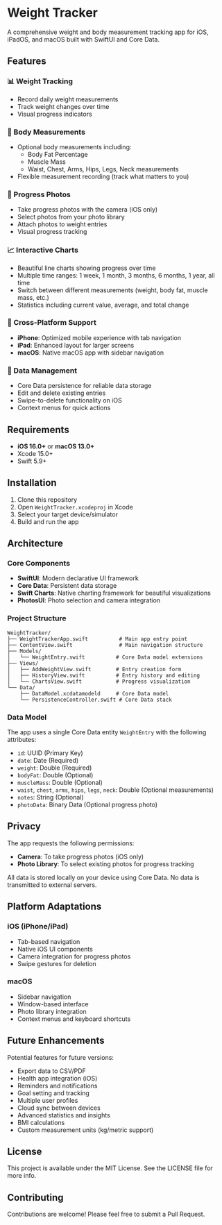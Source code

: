 # Weight Tracker

A comprehensive weight and body measurement tracking app for iOS, iPadOS, and macOS built with SwiftUI and Core Data.

## Features

### 📊 Weight Tracking
- Record daily weight measurements
- Track weight changes over time
- Visual progress indicators

### 📏 Body Measurements
- Optional body measurements including:
  - Body Fat Percentage
  - Muscle Mass
  - Waist, Chest, Arms, Hips, Legs, Neck measurements
- Flexible measurement recording (track what matters to you)

### 📸 Progress Photos
- Take progress photos with the camera (iOS only)
- Select photos from your photo library
- Attach photos to weight entries
- Visual progress tracking

### 📈 Interactive Charts
- Beautiful line charts showing progress over time
- Multiple time ranges: 1 week, 1 month, 3 months, 6 months, 1 year, all time
- Switch between different measurements (weight, body fat, muscle mass, etc.)
- Statistics including current value, average, and total change

### 📱 Cross-Platform Support
- **iPhone**: Optimized mobile experience with tab navigation
- **iPad**: Enhanced layout for larger screens
- **macOS**: Native macOS app with sidebar navigation

### 💾 Data Management
- Core Data persistence for reliable data storage
- Edit and delete existing entries
- Swipe-to-delete functionality on iOS
- Context menus for quick actions

## Requirements

- **iOS 16.0+** or **macOS 13.0+**
- Xcode 15.0+
- Swift 5.9+

## Installation

1. Clone this repository
2. Open `WeightTracker.xcodeproj` in Xcode
3. Select your target device/simulator
4. Build and run the app

## Architecture

### Core Components

- **SwiftUI**: Modern declarative UI framework
- **Core Data**: Persistent data storage
- **Swift Charts**: Native charting framework for beautiful visualizations
- **PhotosUI**: Photo selection and camera integration

### Project Structure

```
WeightTracker/
├── WeightTrackerApp.swift          # Main app entry point
├── ContentView.swift               # Main navigation structure
├── Models/
│   └── WeightEntry.swift          # Core Data model extensions
├── Views/
│   ├── AddWeightView.swift        # Entry creation form
│   ├── HistoryView.swift          # Entry history and editing
│   └── ChartsView.swift           # Progress visualization
└── Data/
    ├── DataModel.xcdatamodeld     # Core Data model
    └── PersistenceController.swift # Core Data stack
```

### Data Model

The app uses a single Core Data entity `WeightEntry` with the following attributes:

- `id`: UUID (Primary Key)
- `date`: Date (Required)
- `weight`: Double (Required)
- `bodyFat`: Double (Optional)
- `muscleMass`: Double (Optional)
- `waist`, `chest`, `arms`, `hips`, `legs`, `neck`: Double (Optional measurements)
- `notes`: String (Optional)
- `photoData`: Binary Data (Optional progress photo)

## Privacy

The app requests the following permissions:
- **Camera**: To take progress photos (iOS only)
- **Photo Library**: To select existing photos for progress tracking

All data is stored locally on your device using Core Data. No data is transmitted to external servers.

## Platform Adaptations

### iOS (iPhone/iPad)
- Tab-based navigation
- Native iOS UI components
- Camera integration for progress photos
- Swipe gestures for deletion

### macOS
- Sidebar navigation
- Window-based interface
- Photo library integration
- Context menus and keyboard shortcuts

## Future Enhancements

Potential features for future versions:
- Export data to CSV/PDF
- Health app integration (iOS)
- Reminders and notifications
- Goal setting and tracking
- Multiple user profiles
- Cloud sync between devices
- Advanced statistics and insights
- BMI calculations
- Custom measurement units (kg/metric support)

## License

This project is available under the MIT License. See the LICENSE file for more info.

## Contributing

Contributions are welcome! Please feel free to submit a Pull Request.
